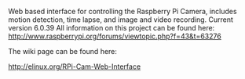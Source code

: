 Web based interface for controlling the Raspberry Pi Camera, includes motion detection, time lapse, and image and video recording.
Current version 6.0.39
All information on this project can be found here: http://www.raspberrypi.org/forums/viewtopic.php?f=43&t=63276

The wiki page can be found here:

http://elinux.org/RPi-Cam-Web-Interface
